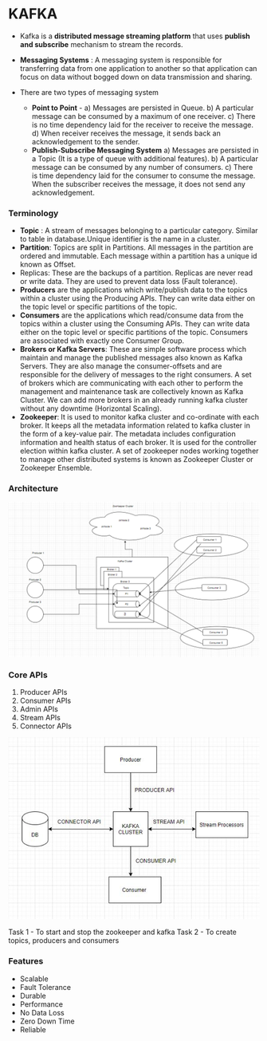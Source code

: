 # KAFKA

- Kafka is a **distributed message streaming platform** that uses **publish and subscribe** mechanism to stream the records.
- **Messaging Systems** : A messaging system is responsible for transferring data from one application to another so that application can focus on data without bogged down on data transmission and sharing.
- There are two types of messaging system

  - **Point to Point** -
    a) Messages are persisted in Queue.
    b) A particular message can be consumed by a maximum of one receiver.
    c) There is no time dependency laid for the receiver to receive the message.
    d) When receiver receives the message, it sends back an acknowledgement to the sender.
  - **Publish-Subscribe Messaging System**
    a) Messages are persisted in a Topic (It is a type of queue with additional features).
    b) A particular message can be consumed by any number of consumers.
    c) There is time dependency laid for the consumer to consume the message.
    When the subscriber receives the message, it does not send any acknowledgement.

### Terminology

- **Topic** : A stream of messages belonging to a particular category. Similar to table in database.Unique identifier is the name in a cluster.
- **Partition**: Topics are split in Partitions. All messages in the partition are ordered and immutable. Each message within a partition has a unique id known as Offset.
- Replicas: These are the backups of a partition. Replicas are never read or write data. They are used to prevent data loss (Fault tolerance).
- **Producers** are the applications which write/publish data to the topics within a cluster using the Producing APIs. They can write data either on the topic level or specific partitions of the topic.
- **Consumers** are the applications which read/consume data from the topics within a cluster using the Consuming APIs. They can write data either on the topic level or specific partitions of the topic. Consumers are associated with exactly one Consumer Group.
- **Brokers or Kafka Servers**: These are simple software process which maintain and manage the published messages also known as Kafka Servers. They are also manage the consumer-offsets and are responsible for the delivery of messages to the right consumers. A set of brokers which are communicating with each other to perform the management and maintenance task are collectively known as Kafka Cluster. We can add more brokers in an already running kafka cluster without any downtime (Horizontal Scaling).
- **Zookeeper**: It is used to monitor kafka cluster and co-ordinate with each broker. It keeps all the metadata information related to kafka cluster in the form of a key-value pair. The metadata includes configuration information and health status of each broker. It is used for the controller election within kafka cluster. A set of zookeeper nodes working together to manage other distributed systems is known as Zookeeper Cluster or Zookeeper Ensemble.

### Architecture

![Architecture](./resources/Architecture.PNG?raw=true "Architecture")

### Core APIs

1. Producer APIs
2. Consumer APIs
3. Admin APIs
4. Stream APIs
5. Connector APIs

![APIs](./resources/APIs.jpg?raw=true "APIs")

Task 1 - To start and stop the zookeeper and kafka
Task 2 - To create topics, producers and consumers

### Features

- Scalable
- Fault Tolerance
- Durable
- Performance
- No Data Loss
- Zero Down Time
- Reliable
